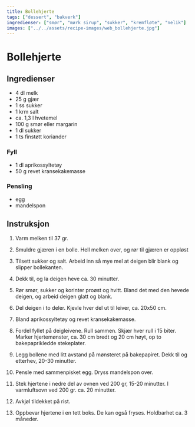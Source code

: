 ```yaml
---
title: Bollehjerte
tags: ["dessert", "bakverk"]
ingredienser: ["smør", "mørk sirup", "sukker", "kremfløte", "nelik"]
images: ["../../assets/recipe-images/web_bollehjerte.jpg"]
---
```


# Bollehjerte

## Ingredienser

- 4 dl melk
- 25 g gjær
- 1 ss sukker
- 1 krm salt
- ca. 1,3 l hvetemel
- 100 g smør eller margarin
- 1 dl sukker
- 1 ts finstøtt koriander

### Fyll

- 1 dl aprikossyltetøy
- 50 g revet kransekakemasse

### Pensling

- egg
- mandelspon

## Instruksjon

1. Varm melken til 37 gr.

2. Smuldre gjæren i en bolle. Hell melken over, og rør til gjæren er oppløst

3. Tilsett sukker og salt. Arbeid inn så mye mel at deigen blir blank og slipper bollekanten.

4. Dekk til, og la deigen heve ca. 30 minutter.

5. Rør smør, sukker og korinter proøst og hvitt. Bland det med den hevede deigen, og arbeid deigen glatt og blank.

6. Del deigen i to deler. Kjevle hver del ut til leiver, ca. 20x50 cm.

7. Bland aprikossyltetøy og revet kransekakemasse.

8. Fordel fyllet på deigleivene. Rull sammen. Skjær hver rull i 15 biter. Marker hjertemønster, ca. 30 cm bredt og 20 cm høyt, op to bakepaprikledde stekeplater.

9. Legg bollene med litt avstand på mønsteret på bakepapiret. Dekk til og etterhev, 20-30 minutter.

10. Pensle med sammenpisket egg. Dryss mandelspon over.

11. Stek hjertene i nedre del av ovnen ved 200 gr, 15-20 minutter. I varmluftsovn ved 200 gr. ca. 20 minutter.

12. Avkjøl tildekket på rist.

13. Oppbevar hjertene i en tett boks. De kan også fryses. Holdbarhet ca. 3 måneder.
